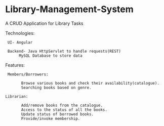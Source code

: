 # Library-Management-System
 A CRUD Application for Library Tasks
 
Technologies: 
	 
	 UI- Angular

	 Backend- Java HttpServlet to handle requests(REST)
		  MySQL Database to store data

          
Features:

	 Members/Borrowers:

		   Browse various books and check their availability(catalogue).
		   Searching books based on genre.	

	Librarian:		 

		   Add/remove books from the catalogue.
		   Access to the status of all the books.
		   Update status of borrowed books.
		   Provide/invoke membership.

